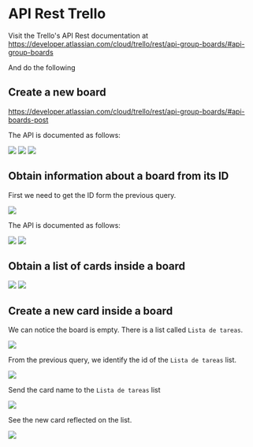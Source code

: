 # API Rest Trello

Visit the Trello's API Rest documentation at https://developer.atlassian.com/cloud/trello/rest/api-group-boards/#api-group-boards

And do the following

## Create a new board

https://developer.atlassian.com/cloud/trello/rest/api-group-boards/#api-boards-post

The API is documented as follows:

<img src="01 a.png">

<img src="01 b.png">

<img src="01 c.png">


## Obtain information about a board from its ID

First we need to get the ID form the previous query.

<img src="02 a.png">

The API is documented as follows:

<img src="02 b.png">

<img src="02 c.png">


## Obtain a list of cards inside a board

<img src="03 a.png">

<img src="03 b.png">


## Create a new card inside a board

We can notice the board is empty. There is a list called `Lista de tareas`.

<img src="04 a.png">

From the previous query, we identify the id of the `Lista de tareas` list.

<img src="04 b.png">

Send the card name to the `Lista de tareas` list

<img src="04 c.png">

See the new card reflected on the list.

<img src="04 d.png">
